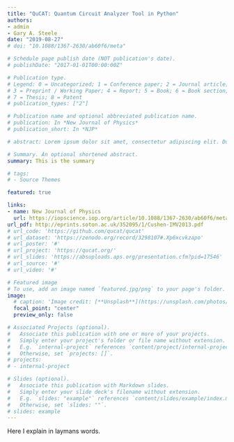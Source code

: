 ```yaml
---
title: "QuCAT: Quantum Circuit Analyzer Tool in Python"
authors:
- admin
- Gary A. Steele
date: "2019-08-27"
# doi: "10.1088/1367-2630/ab60f6/meta"

# Schedule page publish date (NOT publication's date).
# publishDate: "2017-01-01T00:00:00Z"

# Publication type.
# Legend: 0 = Uncategorized; 1 = Conference paper; 2 = Journal article;
# 3 = Preprint / Working Paper; 4 = Report; 5 = Book; 6 = Book section;
# 7 = Thesis; 8 = Patent
# publication_types: ["2"]

# Publication name and optional abbreviated publication name.
# publication: In *New Journal of Physics*
# publication_short: In *NJP*

# abstract: Lorem ipsum dolor sit amet, consectetur adipiscing elit. Duis posuere tellus ac convallis placerat. Proin tincidunt magna sed ex sollicitudin condimentum. Sed ac faucibus dolor, scelerisque sollicitudin nisi. Cras purus urna, suscipit quis sapien eu, pulvinar tempor diam. Quisque risus orci, mollis id ante sit amet, gravida egestas nisl. Sed ac tempus magna. Proin in dui enim. Donec condimentum, sem id dapibus fringilla, tellus enim condimentum arcu, nec volutpat est felis vel metus. Vestibulum sit amet erat at nulla eleifend gravida.

# Summary. An optional shortened abstract.
summary: This is the summary

# tags: 
# - Source Themes

featured: true

links:
- name: New Journal of Physics
  url: https://iopscience.iop.org/article/10.1088/1367-2630/ab60f6/meta
url_pdf: http://eprints.soton.ac.uk/352095/1/Cushen-IMV2013.pdf
# url_code: 'https://github.com/qucat/qucat'
# url_dataset: 'https://zenodo.org/record/3298107#.Xp6xcvkzapo'
# url_poster: '#'
# url_project: 'https://qucat.org/'
# url_slides: 'https://absuploads.aps.org/presentation.cfm?pid=17546'
# url_source: '#'
# url_video: '#'

# Featured image
# To use, add an image named `featured.jpg/png` to your page's folder. 
image:
  # caption: 'Image credit: [**Unsplash**](https://unsplash.com/photos/pLCdAaMFLTE)'
  focal_point: "center"
  preview_only: false

# Associated Projects (optional).
#   Associate this publication with one or more of your projects.
#   Simply enter your project's folder or file name without extension.
#   E.g. `internal-project` references `content/project/internal-project/index.md`.
#   Otherwise, set `projects: []`.
# projects:
# - internal-project

# Slides (optional).
#   Associate this publication with Markdown slides.
#   Simply enter your slide deck's filename without extension.
#   E.g. `slides: "example"` references `content/slides/example/index.md`.
#   Otherwise, set `slides: ""`.
# slides: example
---
```


Here I explain in laymans words.

